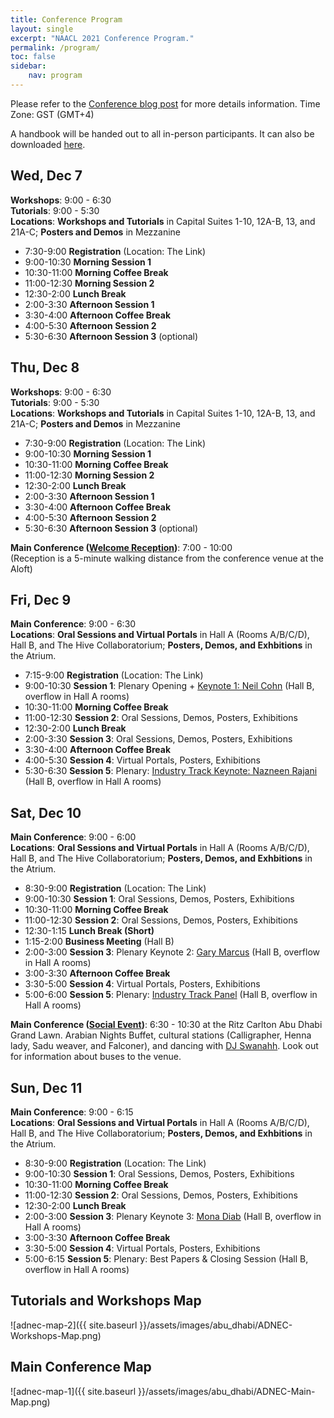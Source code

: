 ```yaml
---
title: Conference Program
layout: single
excerpt: "NAACL 2021 Conference Program."
permalink: /program/
toc: false
sidebar:
    nav: program
---
```


Please refer to the [Conference blog post](/blog/) for more details information.
Time Zone: GST (GMT+4)

A handbook will be handed out to all in-person participants. It can also be downloaded [here](https://drive.google.com/file/d/1OlPv6QBeo62VVTughj2jkiLeyHd1WnUt/view?usp=sharing).

## __Wed, Dec 7__
__Workshops__: 9:00 - 6:30    
__Tutorials__: 9:00 - 5:30    
__Locations__: __Workshops and Tutorials__ in Capital Suites 1-10, 12A-B, 13, and 21A-C;  __Posters and Demos__ in Mezzanine    

* 7:30-9:00 __Registration__ (Location: The Link) 
* 9:00-10:30 __Morning Session 1__
* 10:30-11:00 __Morning Coffee Break__ 
* 11:00-12:30 __Morning Session 2__
* 12:30-2:00 __Lunch Break__ 
* 2:00-3:30 __Afternoon Session 1__
* 3:30-4:00 __Afternoon Coffee Break__ 
* 4:00-5:30 __Afternoon Session 2__
* 5:30-6:30 __Afternoon Session 3__ (optional)




## __Thu, Dec 8__
__Workshops__: 9:00 - 6:30    
__Tutorials__: 9:00 - 5:30    
__Locations__: __Workshops and Tutorials__ in Capital Suites 1-10, 12A-B, 13, and 21A-C;  __Posters and Demos__ in Mezzanine     

* 7:30-9:00 __Registration__ (Location: The Link) 
* 9:00-10:30 __Morning Session 1__
* 10:30-11:00 __Morning Coffee Break__ 
* 11:00-12:30 __Morning Session 2__
* 12:30-2:00 __Lunch Break__ 
* 2:00-3:30 __Afternoon Session 1__
* 3:30-4:00 __Afternoon Coffee Break__ 
* 4:00-5:30 __Afternoon Session 2__
* 5:30-6:30 __Afternoon Session 3__ (optional)


__Main Conference ([Welcome Reception](https://2022.emnlp.org/venue#welcome-reception))__: 7:00 - 10:00       
(Reception is a 5-minute walking distance from the conference venue at the Aloft)

## __Fri, Dec 9__
__Main Conference__: 9:00 - 6:30   
__Locations__: __Oral Sessions and Virtual Portals__ in Hall A (Rooms A/B/C/D), Hall B, and The Hive Collaboratorium; __Posters, Demos, and Exhbitions__ in the Atrium.

* 7:15-9:00 __Registration__ (Location: The Link) 
* 9:00-10:30 __Session 1__: Plenary Opening + [Keynote 1: Neil Cohn](https://2022.emnlp.org/program/keynotes/#speaker-neil-cohn)  (Hall B, overflow in Hall A rooms)
* 10:30-11:00 __Morning Coffee Break__ 
* 11:00-12:30 __Session 2__: Oral Sessions, Demos, Posters, Exhibitions
* 12:30-2:00 __Lunch Break__ 
* 2:00-3:30 __Session 3__: Oral Sessions, Demos, Posters, Exhibitions
* 3:30-4:00 __Afternoon Coffee Break__ 
* 4:00-5:30 __Session 4__: Virtual Portals, Posters, Exhibitions
* 5:30-6:30 __Session 5__: Plenary: [Industry Track Keynote: Nazneen Rajani](https://2022.emnlp.org/program/keynotes/#speaker-nazneen-rajani) (Hall B, overflow in Hall A rooms)



## __Sat, Dec 10__

__Main Conference__: 9:00 - 6:00   
__Locations__: __Oral Sessions and Virtual Portals__ in Hall A (Rooms A/B/C/D), Hall B, and The Hive Collaboratorium; __Posters, Demos, and Exhbitions__ in the Atrium.


* 8:30-9:00 __Registration__ (Location: The Link) 
* 9:00-10:30 __Session 1__: Oral Sessions, Demos, Posters, Exhibitions
* 10:30-11:00 __Morning Coffee Break__ 
* 11:00-12:30 __Session 2__: Oral Sessions, Demos, Posters, Exhibitions
* 12:30-1:15 __Lunch Break (Short)__ 
* 1:15-2:00 __Business Meeting__ (Hall B)
* 2:00-3:00 __Session 3__:  Plenary Keynote 2: [Gary Marcus](https://2022.emnlp.org/program/keynotes/#speaker-gary-marcus) (Hall B, overflow in Hall A rooms)
* 3:00-3:30 __Afternoon Coffee Break__ 
* 3:30-5:00 __Session 4__: Virtual Portals, Posters, Exhibitions
* 5:00-6:00 __Session 5__: Plenary: [Industry Track Panel](https://2022.emnlp.org/program/careers_in_nlp/) (Hall B, overflow in Hall A rooms)

__Main Conference ([Social Event](https://2022.emnlp.org/venue#social-event))__: 6:30 - 10:30 at the Ritz Carlton Abu Dhabi Grand Lawn. Arabian Nights Buffet, cultural stations (Calligrapher, Henna lady, Sadu weaver, and Falconer), and dancing with [DJ Swanahh](https://www.instagram.com/djswanahh/).  Look out for information about buses to the venue.

## __Sun, Dec 11__

__Main Conference__: 9:00 - 6:15   
__Locations__: __Oral Sessions and Virtual Portals__ in Hall A (Rooms A/B/C/D), Hall B, and The Hive Collaboratorium; __Posters, Demos, and Exhbitions__ in the Atrium.

* 8:30-9:00 __Registration__ (Location: The Link) 
* 9:00-10:30 __Session 1__: Oral Sessions, Demos, Posters, Exhibitions
* 10:30-11:00 __Morning Coffee Break__ 
* 11:00-12:30 __Session 2__: Oral Sessions, Demos, Posters, Exhibitions
* 12:30-2:00 __Lunch Break__ 
* 2:00-3:00 __Session 3__: Plenary Keynote 3: [Mona Diab](https://2022.emnlp.org/program/keynotes/#speaker-mona-diab) (Hall B, overflow in Hall A rooms)
* 3:00-3:30 __Afternoon Coffee Break__ 
* 3:30-5:00 __Session 4__: Virtual Portals, Posters, Exhibitions
* 5:00-6:15 __Session 5__: Plenary: Best Papers & Closing Session (Hall B, overflow in Hall A rooms)

 


## Tutorials and Workshops Map
![adnec-map-2]({{ site.baseurl }}/assets/images/abu_dhabi/ADNEC-Workshops-Map.png)

## Main Conference Map
![adnec-map-1]({{ site.baseurl }}/assets/images/abu_dhabi/ADNEC-Main-Map.png)




<!--Please refer to the [Conference Structure blog post](/blog/conference-structure/) for more details regarding the schedule and presentation formats.

The conference schedule can be accessed below (all times PDT, UTC-7):

* [Tutorials](/program/tutorials/)
* [Main Conference](/conference-program/main/program.html)
* [System Demonstrations](/conference-program/demo/program.html)
* [Industry Track](/conference-program/industry/program.html)
* [Student Research Workshop](/conference-program/srw/program.html)
* [Workshops](/program/workshops/)\*
* [Social Programs](/program/social/)!

\* The time zones of the [workshops](/program/workshops/) vary. Please check individual workshop pages for details.-->
